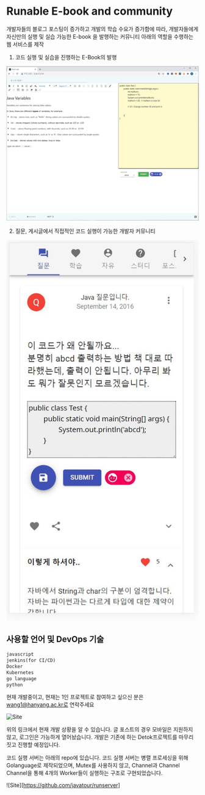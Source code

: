 Runable E-book and community
============================

개발자들의 블로그 포스팅이 증가하고 개발의 학습 수요가 증가함에 따라, 개발자들에게 자신만의 실행 및 실습 가능한 E-book 을 발행하는 커뮤니티
아래의 역할을 수행하는 웹 서비스를 제작

1. 코드 실행 및 실습을 진행하는 E-Book의 발행

![ui](./public/1.JPG)

2. 질문, 게시글에서 직접적인 코드 실행이 가능한 개발자 커뮤니티

![ui](./public/2.JPG)

사용할 언어 및 DevOps 기술
--------------------------

	javascript
	jenkins(for CI/CD)
	Docker
	Kubernetes
	go language
	python


현재 개발중이고,
현재는 1인 프로젝트로 참여하고 싶으신 분은
wang1@hanyang.ac.kr로 연락주세요

![Site](http://3.34.215.218/)

위의 링크에서 현재 개발 상황을 알 수 있습니다.
글 포스트의 경우 모바일은 지원하지 않고,
로그인은 가능하게 열어놨습니다.
개발은 기존에 하는 Detok프로젝트를 마무리 짓고 진행할 예정입니다.


코드 실행 서버는 아래의 repo에 있습니다.
코드 실행 서버는 병렬 프로세싱을 위해 Golanguage로 제작되었으며,
Mutex를 사용하지 않고, Channel과 Channel Channel을 통해
4개의 Worker들이 실행하는 구조로 구현되었습니다.

![Site][https://github.com/javatour/runserver]




